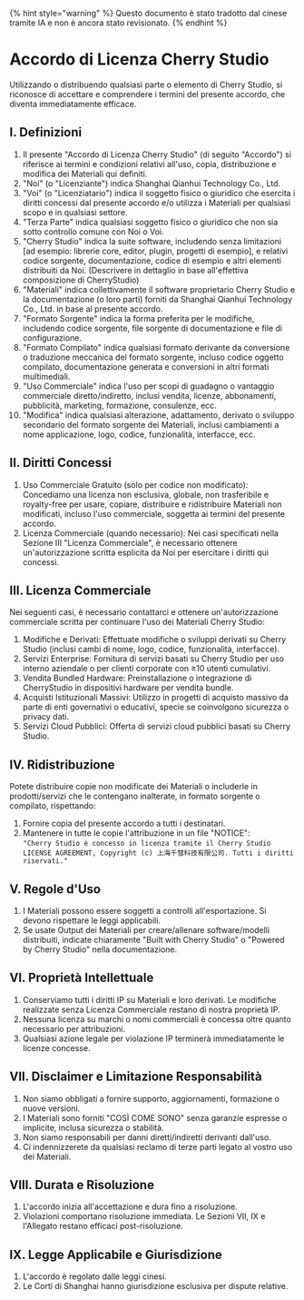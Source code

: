 
{% hint style="warning" %}
Questo documento è stato tradotto dal cinese tramite IA e non è ancora stato revisionato.
{% endhint %}

# Accordo di Licenza Cherry Studio

Utilizzando o distribuendo qualsiasi parte o elemento di Cherry Studio, si riconosce di accettare e comprendere i termini del presente accordo, che diventa immediatamente efficace.

## I. Definizioni

1. Il presente "Accordo di Licenza Cherry Studio" (di seguito "Accordo") si riferisce ai termini e condizioni relativi all'uso, copia, distribuzione e modifica dei Materiali qui definiti.
2. "Noi" (o "Licenziante") indica Shanghai Qianhui Technology Co., Ltd.
3. "Voi" (o "Licenziatario") indica il soggetto fisico o giuridico che esercita i diritti concessi dal presente accordo e/o utilizza i Materiali per qualsiasi scopo e in qualsiasi settore.
4. "Terza Parte" indica qualsiasi soggetto fisico o giuridico che non sia sotto controllo comune con Noi o Voi.
5. "Cherry Studio" indica la suite software, includendo senza limitazioni [ad esempio: librerie core, editor, plugin, progetti di esempio], e relativi codice sorgente, documentazione, codice di esempio e altri elementi distribuiti da Noi. (Descrivere in dettaglio in base all'effettiva composizione di CherryStudio)
6. "Materiali" indica collettivamente il software proprietario Cherry Studio e la documentazione (o loro parti) forniti da Shanghai Qianhui Technology Co., Ltd. in base al presente accordo.
7. "Formato Sorgente" indica la forma preferita per le modifiche, includendo codice sorgente, file sorgente di documentazione e file di configurazione.
8. "Formato Compilato" indica qualsiasi formato derivante da conversione o traduzione meccanica del formato sorgente, incluso codice oggetto compilato, documentazione generata e conversioni in altri formati multimediali.
9. "Uso Commerciale" indica l'uso per scopi di guadagno o vantaggio commerciale diretto/indiretto, inclusi vendita, licenze, abbonamenti, pubblicità, marketing, formazione, consulenze, ecc.
10. "Modifica" indica qualsiasi alterazione, adattamento, derivato o sviluppo secondario del formato sorgente dei Materiali, inclusi cambiamenti a nome applicazione, logo, codice, funzionalità, interfacce, ecc.

## II. Diritti Concessi

1. Uso Commerciale Gratuito (solo per codice non modificato): Concediamo una licenza non esclusiva, globale, non trasferibile e royalty-free per usare, copiare, distribuire e ridistribuire Materiali non modificati, incluso l'uso commerciale, soggetta ai termini del presente accordo.
2. Licenza Commerciale (quando necessario): Nei casi specificati nella Sezione III "Licenza Commerciale", è necessario ottenere un'autorizzazione scritta esplicita da Noi per esercitare i diritti qui concessi.

## III. Licenza Commerciale

Nei seguenti casi, è necessario contattarci e ottenere un'autorizzazione commerciale scritta per continuare l'uso dei Materiali Cherry Studio:

1. Modifiche e Derivati: Effettuate modifiche o sviluppi derivati su Cherry Studio (inclusi cambi di nome, logo, codice, funzionalità, interfacce).
2. Servizi Enterprise: Fornitura di servizi basati su Cherry Studio per uso interno aziendale o per clienti corporate con ≥10 utenti cumulativi.
3. Vendita Bundled Hardware: Preinstallazione o integrazione di CherryStudio in dispositivi hardware per vendita bundle.
4. Acquisti Istituzionali Massivi: Utilizzo in progetti di acquisto massivo da parte di enti governativi o educativi, specie se coinvolgono sicurezza o privacy dati.
5. Servizi Cloud Pubblici: Offerta di servizi cloud pubblici basati su Cherry Studio.

## IV. Ridistribuzione

Potete distribuire copie non modificate dei Materiali o includerle in prodotti/servizi che le contengano inalterate, in formato sorgente o compilato, rispettando:

1. Fornire copia del presente accordo a tutti i destinatari.
2. Mantenere in tutte le copie l'attribuzione in un file "NOTICE":  
   `"Cherry Studio è concesso in licenza tramite il Cherry Studio LICENSE AGREEMENT, Copyright (c) 上海千彗科技有限公司. Tutti i diritti riservati."`

## V. Regole d'Uso

1. I Materiali possono essere soggetti a controlli all'esportazione. Si devono rispettare le leggi applicabili.
2. Se usate Output dei Materiali per creare/allenare software/modelli distribuiti, indicate chiaramente "Built with Cherry Studio" o "Powered by Cherry Studio" nella documentazione.

## VI. Proprietà Intellettuale

1. Conserviamo tutti i diritti IP su Materiali e loro derivati. Le modifiche realizzate senza Licenza Commerciale restano di nostra proprietà IP.
2. Nessuna licenza su marchi o nomi commerciali è concessa oltre quanto necessario per attribuzioni.
3. Qualsiasi azione legale per violazione IP terminerà immediatamente le licenze concesse.

## VII. Disclaimer e Limitazione Responsabilità

1. Non siamo obbligati a fornire supporto, aggiornamenti, formazione o nuove versioni.
2. I Materiali sono forniti "COSÌ COME SONO" senza garanzie espresse o implicite, inclusa sicurezza o stabilità.
3. Non siamo responsabili per danni diretti/indiretti derivanti dall'uso.
4. Ci indennizzerete da qualsiasi reclamo di terze parti legato al vostro uso dei Materiali.

## VIII. Durata e Risoluzione

1. L'accordo inizia all'accettazione e dura fino a risoluzione.
2. Violazioni comportano risoluzione immediata. Le Sezioni VII, IX e l'Allegato restano efficaci post-risoluzione.

## IX. Legge Applicabile e Giurisdizione

1. L'accordo è regolato dalle leggi cinesi.
2. Le Corti di Shanghai hanno giurisdizione esclusiva per dispute relative.